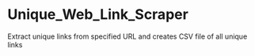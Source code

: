 # Unique_Web_Link_Scraper
 Extract unique links from specified URL and creates CSV file of all unique links

